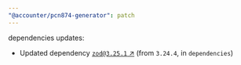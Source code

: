 ```yaml
---
"@accounter/pcn874-generator": patch
---
```

dependencies updates:
  - Updated dependency [`zod@3.25.1` ↗︎](https://www.npmjs.com/package/zod/v/3.25.1) (from `3.24.4`, in `dependencies`)
